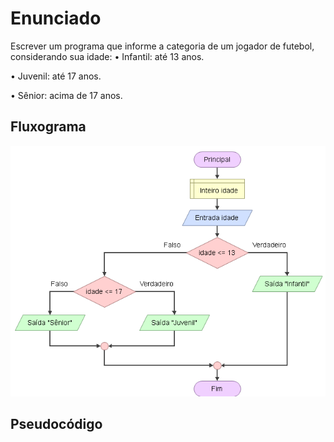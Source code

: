 # Enunciado
Escrever um programa que informe a categoria de um jogador de futebol, considerando sua idade: 
• Infantil: até 13 anos.

• Juvenil: até 17 anos.

• Sênior: acima de 17 anos.

## Fluxograma
<div align="center"><img src="./Capture.PNG"></div>

## Pseudocódigo

```

```
